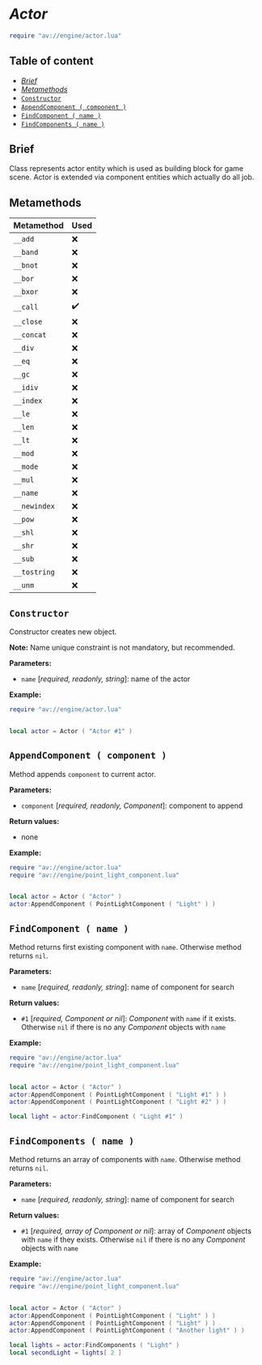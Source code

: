 # _Actor_

```lua
require "av://engine/actor.lua"
```

## Table of content

- [_Brief_](#brief)
- [_Metamethods_](#metamethods)
- [`Constructor`](#constructor)
- [`AppendComponent ( component )`](#method-append-component)
- [`FindComponent ( name )`](#method-find-component)
- [`FindComponents ( name )`](#method-find-components)

## <a id="brief">Brief</a>

Class represents actor entity which is used as building block for game scene. Actor is extended via component entities which actually do all job.

## <a id="metamethods">Metamethods</a>

Metamethod | Used
--- | ---
`__add` | ❌
`__band` | ❌
`__bnot` | ❌
`__bor` | ❌
`__bxor` | ❌
`__call` | ✔️
`__close` | ❌
`__concat` | ❌
`__div` | ❌
`__eq` | ❌
`__gc` | ❌
`__idiv` | ❌
`__index` | ❌
`__le` | ❌
`__len` | ❌
`__lt` | ❌
`__mod` | ❌
`__mode` | ❌
`__mul` | ❌
`__name` | ❌
`__newindex` | ❌
`__pow` | ❌
`__shl` | ❌
`__shr` | ❌
`__sub` | ❌
`__tostring` | ❌
`__unm` | ❌

## <a id="constructor">`Constructor`</a>

Constructor creates new object.

**Note:** Name unique constraint is not mandatory, but recommended.

**Parameters:**

- `name` [_required, readonly, string_]: name of the actor

**Example:**

```lua
require "av://engine/actor.lua"


local actor = Actor ( "Actor #1" )
```

## <a id="method-append-component">`AppendComponent ( component )`</a>

Method appends `component` to current actor.

**Parameters:**

- `component` [_required, readonly, Component_]: component to append

**Return values:**

- none

**Example:**

```lua
require "av://engine/actor.lua"
require "av://engine/point_light_component.lua"


local actor = Actor ( "Actor" )
actor:AppendComponent ( PointLightComponent ( "Light" ) )
```

## <a id="method-find-component">`FindComponent ( name )`</a>

Method returns first existing component with `name`. Otherwise method returns `nil`.

**Parameters:**

- `name` [_required, readonly, string_]: name of component for search

**Return values:**

- `#1` [_required, Component or nil_]: _Component_ with `name` if it exists. Otherwise `nil` if there is no any _Component_ objects with `name`

**Example:**

```lua
require "av://engine/actor.lua"
require "av://engine/point_light_component.lua"


local actor = Actor ( "Actor" )
actor:AppendComponent ( PointLightComponent ( "Light #1" ) )
actor:AppendComponent ( PointLightComponent ( "Light #2" ) )

local light = actor:FindComponent ( "Light #1" )
```

## <a id="method-find-components">`FindComponents ( name )`</a>

Method returns an array of components with `name`. Otherwise method returns `nil`.

**Parameters:**

- `name` [_required, readonly, string_]: name of component for search

**Return values:**

- `#1` [_required, array of Component or nil_]: array of _Component_ objects with `name` if they exists. Otherwise `nil` if there is no any _Component_ objects with `name`

**Example:**

```lua
require "av://engine/actor.lua"
require "av://engine/point_light_component.lua"


local actor = Actor ( "Actor" )
actor:AppendComponent ( PointLightComponent ( "Light" ) )
actor:AppendComponent ( PointLightComponent ( "Light" ) )
actor:AppendComponent ( PointLightComponent ( "Another light" ) )

local lights = actor:FindComponents ( "Light" )
local secondLight = lights[ 2 ]
```
